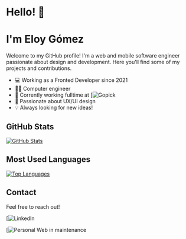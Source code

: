 # Hello! 👋 
# I'm Eloy Gómez

Welcome to my GitHub profile! I'm a web and mobile software engineer passionate about design and development. Here you'll find some of my projects and contributions.

* 💻 Working as a Fronted Developer since 2021
* 👨‍🎓 Computer engineer
* 🏣 Corrently working fulltime at [![Gopick](https://gopick-app.com/)
* 📐 Passionate about UX/UI design
* 💡 Always looking for new ideas!

## GitHub Stats

[![GitHub Stats](https://github-readme-stats.vercel.app/api?username=eloy98g&show_icons=true&count_private=true&theme=dark)](https://github.com/yourusername)

## Most Used Languages

[![Top Languages](https://github-readme-stats.vercel.app/api/top-langs/?username=eloy98g&layout=compact&theme=dark)](https://github.com/yourusername)



## Contact

Feel free to reach out!

[![LinkedIn](https://www.linkedin.com/in/eloy-gomez-garcia-464125201/)

[![Personal Web in maintenance]()

